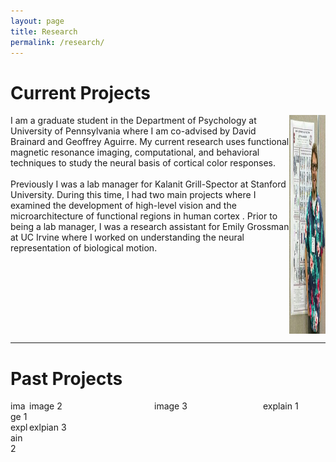 ```yaml
---
layout: page
title: Research
permalink: /research/
---
```

# Current Projects
<div class="row">
  <div class="column" markdown="1">
  I am a graduate student in the Department of Psychology at University of Pennsylvania where I am co-advised by David Brainard and Geoffrey Aguirre. My current research uses functional magnetic resonance imaging, computational, and behavioral techniques to study the neural basis of cortical color responses. <br><br> Previously I was a lab manager for Kalanit Grill-Spector at Stanford University. During this time, I had two main projects where I examined the development of high-level vision and the microarchitecture of functional regions in human cortex . Prior to being a lab manager, I was a research assistant for Emily Grossman at UC Irvine where I worked on understanding the neural representation of biological motion.
  </div>
  
  <div class="column">
  <img class="ohbm-image" src="/assets/img/ohbm.jpg" alt="OHBM 2015" style="width:350px;height:350px;">
  </div>
</div> 

***
# Past Projects
 <div class="grid-container">
  <div class="grid-item">
  image 1
  </div>
  <div class="grid-item">
   image 2
  </div>
  <div class="grid-item">
   image 3
  </div>
  <div class="grid-item">
   explain 1
  </div>
  <div class="grid-item">
   explain 2
  </div>
  <div class="grid-item">
  exlpian 3
  </div>
</div> 

<style type="text/css">
  .row {
    display: flex;
  }

  .column {
    flex: 50%;    
  }

  .grid-container {
  display: grid;
  grid-template-columns: 30px 200px auto 100px;
  }

  img.ohbm-image {
    display: block;
    margin-left: auto;
    margin-right: auto;
}
</style>